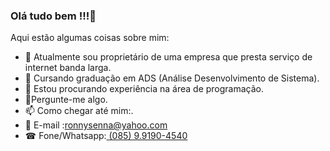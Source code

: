 ### Olá tudo bem !!!👋

Aqui estão algumas coisas sobre mim:

- 🔭 Atualmente sou proprietário de uma empresa que presta serviço de internet banda larga.
- 🌱 Cursando graduação em ADS (Análise Desenvolvimento de Sistema).
- 👯 Estou procurando experiência na área de programação.
- 💬Pergunte-me algo.
- 📫 Como chegar até mim:.
- 📩 E-mail :<a href="ronnysenna@yahoo.com">ronnysenna@yahoo.com</a>
- ☎ Fone/Whatsapp:<a href="https://api.whatsapp.com/send?phone=5585991904540" target="_blank"> (085) 9.9190-4540<a /> 

